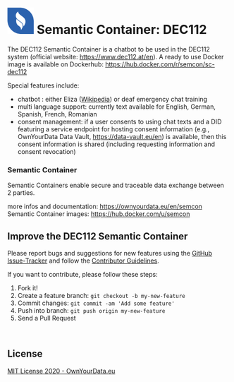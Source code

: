 # <img src="https://github.com/sem-con/sc-dec112/raw/master/app/assets/images/oyd_blue.png" width="60"> Semantic Container: DEC112    

The DEC112 Semantic Container is a chatbot to be used in the DEC112 system (official website: https://www.dec112.at/en). A ready to use Docker image is available on Dockerhub: https://hub.docker.com/r/semcon/sc-dec112    
    
Special features include:    
* chatbot : either Eliza ([Wikipedia](https://en.wikipedia.org/wiki/ELIZA)) or deaf emergency chat training    
* multi language support: currently text available for English, German, Spanish, French, Romanian    
* consent management: if a user consents to using chat texts and a DID featuring a service endpoint for hosting consent information (e.g., OwnYourData Data Vault, https://data-vault.eu/en) is available, then this consent information is shared (including requesting information and consent revocation)    

### Semantic Container

Semantic Containers enable secure and traceable data exchange between 2 parties.

more infos and documentation: https://ownyourdata.eu/en/semcon
Semantic Container images: https://hub.docker.com/u/semcon


## Improve the DEC112 Semantic Container

Please report bugs and suggestions for new features using the [GitHub Issue-Tracker](https://github.com/sem-con/sc-dec112/issues) and follow the [Contributor Guidelines](https://github.com/twbs/ratchet/blob/master/CONTRIBUTING.md).

If you want to contribute, please follow these steps:

1. Fork it!
2. Create a feature branch: `git checkout -b my-new-feature`
3. Commit changes: `git commit -am 'Add some feature'`
4. Push into branch: `git push origin my-new-feature`
5. Send a Pull Request

&nbsp;    

## License

[MIT License 2020 - OwnYourData.eu](https://raw.githubusercontent.com/sem-con/sc-dec112/master/LICENSE)